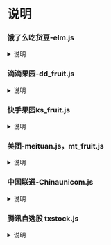 # 说明
### 饿了么吃货豆-elm.js
<details>
<summary>说明</summary>
<br />
抓包：h5.ele.me
	
	export elmck='SID=***'
</details>

### 滴滴果园-dd_fruit.js
<details>
<summary>说明</summary>
<br />
抓包：game.xiaojukeji.com
	
	export DD_TOKEN='token1,token2'
</details>

### 快手果园ks_fruit.js
<details>
<summary>说明</summary>
<br />
抓包：ug-fission.kuaishou.com
	
	export KS_COOKIE='client_key=***;did=***;kuaishou.api_st=***;ud=***;ver=***;'
</details>

### 美团-meituan.js，mt_fruit.js
<details>
<summary>说明</summary>
<br />
进美团官网抓包：https://www.meituan.com
Cookie中找到token值，复制出来

	export mtTk='这里填token值，不带分号'
	
可关闭神券膨胀，不想关，删除变量

	export sjpz="false"
</details>

### 中国联通-Chinaunicom.js
<details>
<summary>说明</summary>
<br />
功能：签到，签到任务，多账号用 @ 分隔

	export ltphone="" #手机号

	export ltpwd="" #登录6位密码
</details>

### 腾讯自选股 txstock.js
<details>
<summary>说明</summary>
<br />
注意：APP和公众号都要抓，多账号用#隔开


APP-头像-右上角金币-获取金币，抓get包

https://wzq.tenpay.com/cgi-bin/activity_task_daily.fcgi?


抓到的连接填在下方

    export TxStockAppUrl='https://wzq.ten....#https://wzq.ten....'


请求头header，转换一下格式 https://tooltt.com/header2json/

    export TxStockAppHeader='{"Host":"...","Accept":"..."}#{"Host":"...","Accept":"..."}'



自选股公众号-右下角好福利-福利中心，抓get包

https://wzq.tenpay.com/cgi-bin/activity_task_daily.fcgi?

请求头header，转换一下格式 https://tooltt.com/header2json/

    export TxStockWxHeader='{"Host":"...","Accept":"..."}#{"Host":"...","Accept":"..."}'



提现变量，0代表不提现，1代表提现1元，5代表提现5元

    export TxStockCash='1'

新手变量，0代表不做新手任务，1代表做新手任务

    export TxStockNewbie='1'

分享变量，0代表不做分享互助，1代表做分享互助

    export TxStockHelp='0'

互助变量，0代表不帮助其他用户，否则填用户，用@或者#隔开

    export TxStockHelpOrder='0'
</details>


